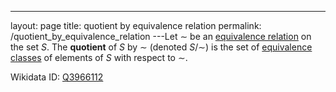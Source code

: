 ---
 layout: page
 title: quotient by equivalence relation
 permalink: /quotient_by_equivalence_relation
---Let $\sim$ be an [equivalence relation](https://defsmath.github.io/DefsMath/equivalence_relation) on the set $S$. The **quotient** of $S$ by $\sim$ (denoted $S/\sim$) is the set of [equivalence classes](https://defsmath.github.io/DefsMath/equivalence_class) of elements of $S$ with respect to $\sim$. 

Wikidata ID: [Q3966112](https://www.wikidata.org/wiki/Q3966112)